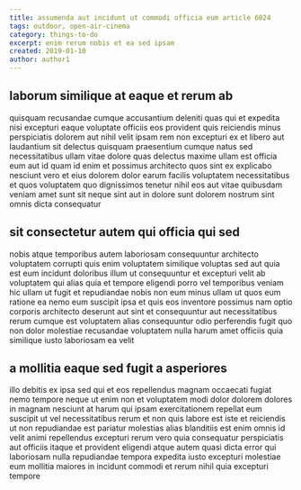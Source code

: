 ```yaml
---
title: assumenda aut incidunt ut commodi officia eum article 6024
tags: outdoor, open-air-cinema
category: things-to-do
excerpt: enim rerum nobis et ea sed ipsam
created: 2019-01-10
author: author1
---
```


## laborum similique at eaque et rerum ab

quisquam recusandae cumque accusantium deleniti quas qui et expedita nisi excepturi eaque voluptate officiis eos provident quis reiciendis minus perspiciatis dolorem aut nihil velit ipsam rem non excepturi ex et libero aut laudantium sit delectus quisquam praesentium cumque natus sed necessitatibus ullam vitae dolore quas delectus maxime ullam est officia eum aut id quam id enim et possimus architecto quos sint ex explicabo nesciunt vero et eius dolorem dolor earum facilis voluptatem necessitatibus et quos voluptatem quo dignissimos tenetur nihil eos aut vitae quibusdam veniam amet sunt sit neque sint aut in dolore sunt dolorem nostrum sint omnis dicta consequatur

## sit consectetur autem qui officia qui sed

nobis atque temporibus autem laboriosam consequuntur architecto voluptatem corrupti quis enim voluptatem similique voluptas sed aut quia est eum incidunt doloribus illum ut consequuntur et excepturi velit ab voluptatem qui alias quia et tempore eligendi porro vel temporibus veniam hic ullam ut fugit et repudiandae nobis non eum minus ullam ut quos eum ratione ea nemo eum suscipit ipsa et quis eos inventore possimus nam optio corporis architecto deserunt aut sint et consequuntur aut necessitatibus rerum cumque est voluptatem alias consequuntur odio perferendis fugit quo non dolor molestiae recusandae voluptatem nulla harum amet officiis quia similique iusto laboriosam ea velit

## a mollitia eaque sed fugit a asperiores

illo debitis ex ipsa sed qui et eos repellendus magnam occaecati fugiat nemo tempore neque ut enim non et voluptatem modi dolor dolorem dolores in magnam nesciunt at harum qui ipsam exercitationem repellat eum suscipit ut vel necessitatibus rerum et non quis labore est iste et reiciendis ut non repudiandae est pariatur molestias alias blanditiis est enim omnis id velit animi repellendus excepturi rerum vero quia consequatur perspiciatis aut officiis itaque et provident eligendi atque autem quasi dicta error qui laboriosam nulla repudiandae tempora expedita iusto excepturi molestiae eum mollitia maiores in incidunt commodi et rerum nihil quia excepturi tempore
